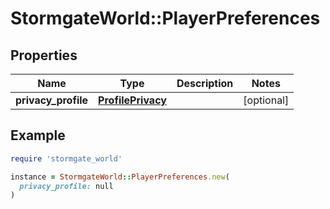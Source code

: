 # StormgateWorld::PlayerPreferences

## Properties

| Name | Type | Description | Notes |
| ---- | ---- | ----------- | ----- |
| **privacy_profile** | [**ProfilePrivacy**](ProfilePrivacy.md) |  | [optional] |

## Example

```ruby
require 'stormgate_world'

instance = StormgateWorld::PlayerPreferences.new(
  privacy_profile: null
)
```

